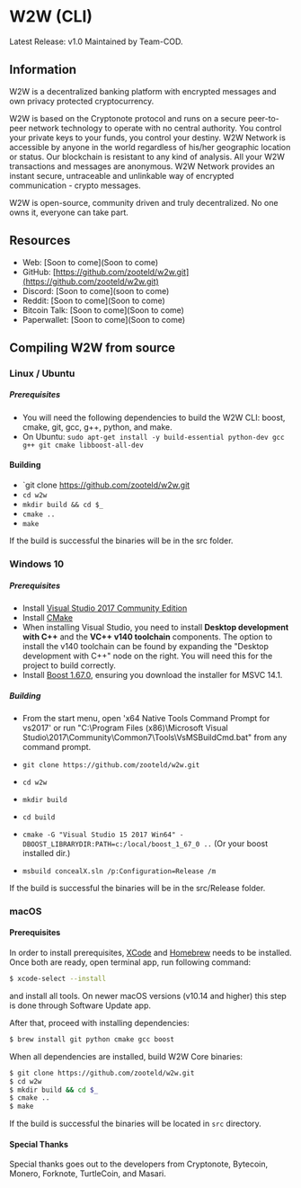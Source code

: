 # W2W (CLI)
Latest Release: v1.0
Maintained by Team-COD.

## Information
W2W is a decentralized banking platform with encrypted messages and own privacy protected cryptocurrency.

W2W is based on the Cryptonote protocol and runs on a secure peer-to-peer network technology to operate with no central authority. You control your private keys to your funds, you control your destiny. W2W Network is accessible by anyone in the world regardless of his/her geographic location or status. Our blockchain is resistant to any kind of analysis. All your W2W transactions and messages are anonymous. W2W Network provides an instant secure, untraceable and unlinkable way of encrypted communication - crypto messages.

W2W is open-source, community driven and truly decentralized. No one owns it, everyone can take part.

## Resources
- Web: [Soon to come](Soon to come)
- GitHub: [https://github.com/zooteld/w2w.git](https://github.com/zooteld/w2w.git)
- Discord: [Soon to come](soon to come)
- Reddit: [Soon to come](Soon to come)
- Bitcoin Talk: [Soon to come](Soon to come)
- Paperwallet: [Soon to come](Soon to come)

## Compiling W2W from source

### Linux / Ubuntu

##### Prerequisites

- You will need the following dependencies to build the W2W CLI: boost, cmake, git, gcc, g++, python, and make.
- On Ubuntu: `sudo apt-get install -y build-essential python-dev gcc g++ git cmake libboost-all-dev`

#### Building

- `git clone https://github.com/zooteld/w2w.git
- `cd w2w`
- `mkdir build && cd $_`
- `cmake ..`
- `make`

If the build is successful the binaries will be in the src folder.

### Windows 10

##### Prerequisites

- Install [Visual Studio 2017 Community Edition](https://www.visualstudio.com/thank-you-downloading-visual-studio/?sku=Community&rel=15&page=inlineinstall)
- Install [CMake](https://cmake.org/download/)
- When installing Visual Studio, you need to install **Desktop development with C++** and the **VC++ v140 toolchain** components. The option to install the v140 toolchain can be found by expanding the "Desktop development with C++" node on the right. You will need this for the project to build correctly.
- Install [Boost 1.67.0](https://boost.teeks99.com/bin/1.67.0/), ensuring you download the installer for MSVC 14.1.

##### Building

- From the start menu, open 'x64 Native Tools Command Prompt for vs2017' or run "C:\Program Files (x86)\Microsoft Visual Studio\2017\Community\Common7\Tools\VsMSBuildCmd.bat" from any command prompt.

- `git clone https://github.com/zooteld/w2w.git`
- `cd w2w`
- `mkdir build`
- `cd build`
- `cmake -G "Visual Studio 15 2017 Win64" -DBOOST_LIBRARYDIR:PATH=c:/local/boost_1_67_0 ..` (Or your boost installed dir.)
- `msbuild concealX.sln /p:Configuration=Release /m`

If the build is successful the binaries will be in the src/Release folder.

### macOS

#### Prerequisites

In order to install prerequisites, [XCode](https://developer.apple.com/xcode/) and [Homebrew](https://brew.sh/) needs to be installed.
Once both are ready, open terminal app, run following command:

```bash
$ xcode-select --install
```

and install all tools. On newer macOS versions (v10.14 and higher) this step is done through Software Update app.

After that, proceed with installing dependencies:

```bash
$ brew install git python cmake gcc boost
```

When all dependencies are installed, build W2W Core binaries:

```bash
$ git clone https://github.com/zooteld/w2w.git
$ cd w2w
$ mkdir build && cd $_
$ cmake ..
$ make
```

If the build is successful the binaries will be located in `src` directory.

#### Special Thanks
Special thanks goes out to the developers from Cryptonote, Bytecoin, Monero, Forknote, TurtleCoin, and Masari.
